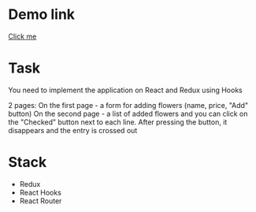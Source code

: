 # Demo link

[Click me](https://ched88xtc.github.io/flowers-tt/#/)

# Task

You need to implement the application on React and Redux using Hooks

2 pages:
On the first page - a form for adding flowers (name, price, "Add" button)
On the second page - a list of added flowers and you can click on the "Checked" button next to each line. After pressing the button, it disappears and the entry is crossed out

# Stack
- Redux
- React Hooks
- React Router
